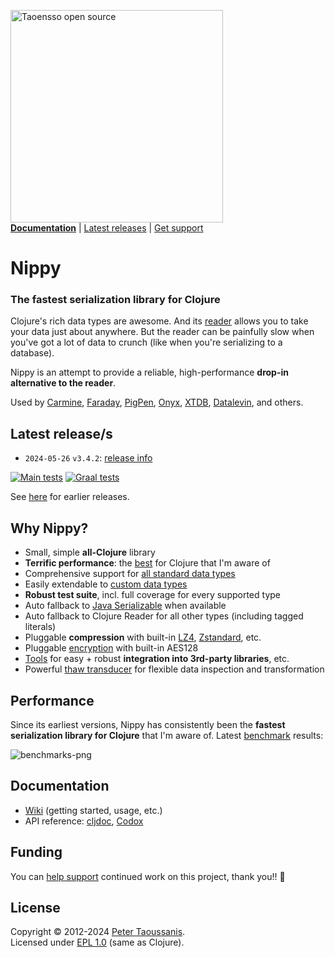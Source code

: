 <a href="https://www.taoensso.com/clojure" title="More stuff by @ptaoussanis at www.taoensso.com"><img src="https://www.taoensso.com/open-source.png" alt="Taoensso open source" width="340"/></a>  
[**Documentation**](#documentation) | [Latest releases](#latest-releases) | [Get support][GitHub issues]

# Nippy

### The fastest serialization library for Clojure

Clojure's rich data types are awesome. And its [reader](https://clojure.org/reference/reader) allows you to take your data just about anywhere. But the reader can be painfully slow when you've got a lot of data to crunch (like when you're serializing to a database).

Nippy is an attempt to provide a reliable, high-performance **drop-in alternative to the reader**.

Used by [Carmine](https://www.taoensso.com/carmine), [Faraday](https://www.taoensso.com/faraday), [PigPen](https://github.com/Netflix/PigPen), [Onyx](https://github.com/onyx-platform/onyx), 
[XTDB](https://github.com/xtdb/xtdb), [Datalevin](https://github.com/juji-io/datalevin), and others.

## Latest release/s

- `2024-05-26` `v3.4.2`: [release info](../../releases/tag/v3.4.2)

[![Main tests][Main tests SVG]][Main tests URL]
[![Graal tests][Graal tests SVG]][Graal tests URL]

See [here][GitHub releases] for earlier releases.

## Why Nippy?

- Small, simple **all-Clojure** library
- **Terrific performance**: the [best](#performance) for Clojure that I'm aware of
- Comprehensive support for [all standard data types](../../wiki/1-Getting-started#deserializing)
- Easily extendable to [custom data types](../../wiki/1-Getting-started#custom-types)
- **Robust test suite**, incl. full coverage for every supported type
- Auto fallback to [Java Serializable](https://taoensso.github.io/nippy/taoensso.nippy.html#var-*freeze-serializable-allowlist*) when available
- Auto fallback to Clojure Reader for all other types (including tagged literals)
- Pluggable **compression** with built-in [LZ4](https://code.google.com/p/lz4/), [Zstandard](https://facebook.github.io/zstd/), etc.
- Pluggable [encryption](../../wiki/1-Getting-started#encryption) with built-in AES128
- [Tools](https://taoensso.github.io/nippy/taoensso.nippy.tools.html) for easy + robust **integration into 3rd-party libraries**, etc.
- Powerful [thaw transducer](https://taoensso.github.io/nippy/taoensso.nippy.html#var-*thaw-xform*) for flexible data inspection and transformation

## Performance

Since its earliest versions, Nippy has consistently been the **fastest serialization library for Clojure** that I'm aware of. Latest [benchmark](../../blob/master/test/taoensso/nippy_benchmarks.clj) results:

![benchmarks-png](../../raw/master/benchmarks.png)

## Documentation

- [Wiki][GitHub wiki] (getting started, usage, etc.)
- API reference: [cljdoc][cljdoc docs], [Codox][Codox docs]

## Funding

You can [help support][sponsor] continued work on this project, thank you!! 🙏

## License

Copyright &copy; 2012-2024 [Peter Taoussanis][].  
Licensed under [EPL 1.0](LICENSE.txt) (same as Clojure).

<!-- Common -->

[GitHub releases]: ../../releases
[GitHub issues]:   ../../issues
[GitHub wiki]:     ../../wiki

[Peter Taoussanis]: https://www.taoensso.com
[sponsor]:          https://www.taoensso.com/sponsor

<!-- Project -->

[Codox docs]:   https://taoensso.github.io/nippy/
[cljdoc docs]: https://cljdoc.org/d/com.taoensso/nippy/

[Clojars SVG]: https://img.shields.io/clojars/v/com.taoensso/nippy.svg
[Clojars URL]: https://clojars.org/com.taoensso/nippy

[Main tests SVG]:  https://github.com/taoensso/nippy/actions/workflows/main-tests.yml/badge.svg
[Main tests URL]:  https://github.com/taoensso/nippy/actions/workflows/main-tests.yml
[Graal tests SVG]: https://github.com/taoensso/nippy/actions/workflows/graal-tests.yml/badge.svg
[Graal tests URL]: https://github.com/taoensso/nippy/actions/workflows/graal-tests.yml
